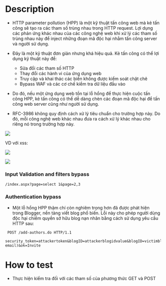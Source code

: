 # Description
- HTTP parameter pollution (HPP) là một kỹ thuật tấn công web mà kẻ tấn công sẽ tạo ra các tham số trùng nhau trong HTTP request. Lợi dụng các phản ứng khác nhau của các công nghệ web khi xử lý các tham số trùng nhau này để inject những đoạn mã độc hại nhằm tấn công server và người sử dụng.

- Đây là một kỹ thuật đơn giản nhưng khá hiệu quả. Kẻ tấn công có thể lợi dụng kỹ thuật này để:

    * Sửa đổi các tham số HTTP
    * Thay đổi các hành vi của ứng dụng web
    * Truy cập và khai thác các biến không được kiểm soát chặt chẽ
    * Bypass WAF và các cơ chế kiểm tra dữ liệu đầu vào

- Do đó, nếu một ứng dụng web tồn tại lỗ hổng để thực hiện cuộc tấn công HPP, kẻ tấn công có thể dễ dàng chèn các đoạn mã độc hại để tấn công web server cũng như người sử dụng.
- RFC-3986 không quy định cách xử lý tiêu chuẩn cho trường hợp này. Do đó, mỗi công nghệ web khác nhau đưa ra cách xử lý khác nhau cho riêng nó trong trường hợp này.

![](https://github.com/huyenlamchiton/owasp/blob/master/Input%20Validation%20Testing/image/004-1.png)  

VD với xss:

![](https://github.com/huyenlamchiton/owasp/blob/master/Input%20Validation%20Testing/image/adv-5.png)  

![](https://github.com/huyenlamchiton/owasp/blob/master/Input%20Validation%20Testing/image/adv-3.png)  

### Input Validation and filters bypass
```
/index.aspx?page=select 1&page=2,3
```

### Authentication bypass
- Một lỗ hổng HPP thậm chí còn nghiêm trọng hơn đã được phát hiện trong Blogger, nền tảng viết blog phổ biến. Lỗi này cho phép người dùng độc hại chiếm quyền sở hữu blog nạn nhân bằng cách sử dụng yêu cầu HTTP sau:
```
 POST /add-authors.do HTTP/1.1

security_token=attackertoken&blogID=attackerblogidvalue&blogID=victimblogidvalue&authorsList=goldshlager19test%40gmail.com(attacker email)&ok=Invite 
```
# How to test
- Thực hiện kiểm tra đối với các tham số của phương thức GET và POST
